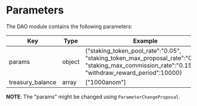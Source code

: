 <!--
order: 4
-->

# Parameters

The DAO module contains the following parameters:

| Key              | Type   | Example                                                                                                                                            |
|------------------|--------|----------------------------------------------------------------------------------------------------------------------------------------------------|
| params           | object | {"staking_token_pool_rate":"0.05", "staking_token_max_proposal_rate":"0.05", "staking_max_commission_rate":"0.15", "withdraw_reward_period":10000} |
| treasury_balance | array  | ["1000anom"]                                                                                                                                       |

__NOTE__: The "params" might be changed using `ParameterChangeProposal`. 
